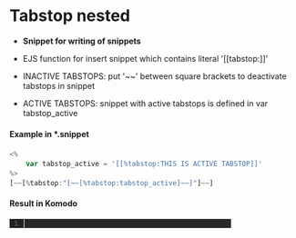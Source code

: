 #  Tabstop nested  
* __Snippet for writing of snippets__  
* EJS function for insert snippet which contains literal '[[tabstop:]]'  


* INACTIVE TABSTOPS: put '~\~' between square brackets to deactivate tabstops in snippet  
* ACTIVE   TABSTOPS: snippet with active tabstops is defined in var tabstop_active  

#### Example in *.snippet  

``` JavaScript  
<%  
	var tabstop_active = '[[%tabstop:THIS IS ACTIVE TABSTOP]]'  
%>  
[~~[%tabstop:"[~~[%tabstop:tabstop_active]~~]"]~~]  
```  
#### Result in Komodo  
![tabstop nested](tabstop_nested.gif)  